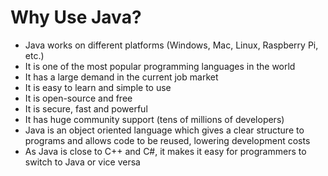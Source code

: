 # Why Use Java?

+ Java works on different platforms (Windows, Mac, Linux, Raspberry Pi, etc.)
+ It is one of the most popular programming languages in the world
+ It has a large demand in the current job market
+ It is easy to learn and simple to use
+ It is open-source and free
+ It is secure, fast and powerful
+ It has huge community support (tens of millions of developers)
+ Java is an object oriented language which gives a clear structure to programs and allows code to be reused, lowering development costs
+ As Java is close to C++ and C#, it makes it easy for programmers to switch to Java or vice versa